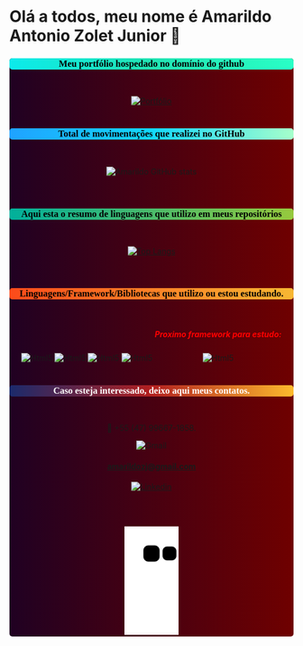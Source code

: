 # Olá a todos, meu nome é Amarildo Antonio Zolet Junior 🤚

<div style ="text-align:center;  background: #200122; /* fallback for old browsers */
  background: -webkit-linear-gradient(to right, #200122, #6f0000);
  background: linear-gradient(to right, #200122, #6f0000);border-radius:5px">
<h3 style="background: linear-gradient(to right, #0cebeb, #20e3b2, #29ffc6);border-radius:5px;text-align:center;color:black;@import url('https://fonts.googleapis.com/css2?family=Press+Start+2P&display=swap');font-family: 'Press Start 2P', cursive;"> Meu portfólio hospedado no domínio do github
</h3><br/>

[![Portfólio](https://img.shields.io/website-up-down-green-red/http/monip.org.svg)](https://amarildozoletjunior.github.io/)
<br/>
<br/>

<h3 style="background: linear-gradient(to right, #1fa2ff, #12d8fa, #a6ffcb);;border-radius:5px;text-align:center;color:black;@import url('https://fonts.googleapis.com/css2?family=Press+Start+2P&display=swap');font-family: 'Press Start 2P', cursive;"> Total de movimentações que realizei no GitHub
</h3>
<br/>

![Amarildo GitHub stats](https://github-readme-stats.vercel.app/api?username=AmarildoZoletJunior&show_icons=true&theme=radical)
<br/>
<br/>
<br/>

<h3 style="background: linear-gradient(to right, #00b09b, #96c93d);border-radius:5px;text-align:center;color:black; white-space: nowrap;@import url('https://fonts.googleapis.com/css2?family=Press+Start+2P&display=swap');font-family: 'Press Start 2P', cursive;"> Aqui esta o resumo de linguagens que utilizo em meus repositórios
</h3>
<br/>

[![Top Langs](https://github-readme-stats.vercel.app/api/top-langs/?username=AmarildoZoletJunior&layout=compact)](https://github.com/anuraghazra/github-readme-stats)
<br/>
<br/>
<br/>

<h3 style="background: linear-gradient(to right, #fc4a1a, #f7b733);border-radius:5px;text-align:center;color:black; white-space: nowrap;@import url('https://fonts.googleapis.com/css2?family=Press+Start+2P&display=swap');font-family: 'Press Start 2P', cursive;">
Linguagens/Framework/Bibliotecas que utilizo ou estou estudando.
</h3>
<div style="display:inline-block;"><br/>
    <img align="center" alt="Html5" src="https://img.shields.io/badge/Microsoft%20SQL%20Sever-CC2927?style=for-the-badge&logo=microsoft%20sql%20server&logoColor=white">
</div>
<div style="display:inline-block;"><br/>
    <img align="center" alt="Html5" src="https://img.shields.io/badge/CSS3-1572B6?style=for-the-badge&logo=css3&logoColor=white">
</div>
<div style="display:inline-block;"><br/>
    <img align="center" alt="Html5" src="https://img.shields.io/badge/JavaScript-323330?style=for-the-badge&logo=javascript&logoColor=F7DF1E">
</div>
<div style="display:inline-block;"><br/>
    <img align="center" alt="Html5" src="https://img.shields.io/badge/Bootstrap-563D7C?style=for-the-badge&logo=bootstrap&logoColor=white">
</div>
<div style="display:inline-block;"><br/>
    <h5 style="color:red"><b>Proximo framework para estudo:</b> </h5>
    <img align="center" alt="Html5" src="https://img.shields.io/badge/Node.js-43853D?style=for-the-badge&logo=node.js&logoColor=white">
</div>
<br/><br/>



<h3 style ="background: linear-gradient(to right, #1a2a6c, #b21f1f, #fdbb2d);border-radius:5px;text-align:center;color:white; white-space: nowrap;@import url('https://fonts.googleapis.com/css2?family=Press+Start+2P&display=swap');font-family: 'Press Start 2P', cursive;"> Caso esteja interessado, deixo aqui meus contatos. </h3>
<br/>


📱 +55 (47) 99667-1858.


![Gmail](https://img.shields.io/badge/Gmail-D14836?style=for-the-badge&logo=gmail&logoColor=white)<h4>amarildozj@gmail.com</h4>


[![Linkedin](https://img.shields.io/badge/LinkedIn-0077B5?style=for-the-badge&logo=linkedin&logoColor=white)](https://www.linkedin.com/in/amarildozj/)

<br/>
<br/>

![Snake animation](https://github.com/AmarildoZoletJunior/AmarildoZoletJunior/blob/output/github-contribution-grid-snake.svg)

